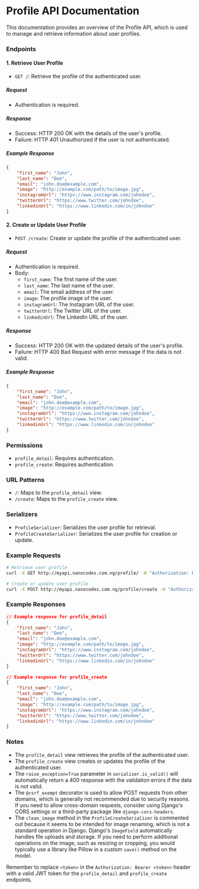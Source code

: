 # Profile API Documentation

This documentation provides an overview of the Profile API, which is used to manage and retrieve information about user profiles.

### Endpoints

#### 1. Retrieve User Profile

- `GET /`: Retrieve the profile of the authenticated user.

##### Request

- Authentication is required.

##### Response

- Success: HTTP 200 OK with the details of the user's profile.
- Failure: HTTP 401 Unauthorized if the user is not authenticated.

##### Example Response

```json
{
    "first_name": "John",
    "last_name": "Doe",
    "email": "john.doe@example.com",
    "image": "http://example.com/path/to/image.jpg",
    "instagramUrl": "https://www.instagram.com/johndoe",
    "twitterUrl": "https://www.twitter.com/johndoe",
    "linkedinUrl": "https://www.linkedin.com/in/johndoe"
}
```

#### 2. Create or Update User Profile

- `POST /create`: Create or update the profile of the authenticated user.

##### Request

- Authentication is required.
- Body:
  - `first_name`: The first name of the user.
  - `last_name`: The last name of the user.
  - `email`: The email address of the user.
  - `image`: The profile image of the user.
  - `instagramUrl`: The Instagram URL of the user.
  - `twitterUrl`: The Twitter URL of the user.
  - `linkedinUrl`: The LinkedIn URL of the user.

##### Response

- Success: HTTP 200 OK with the updated details of the user's profile.
- Failure: HTTP 400 Bad Request with error message if the data is not valid.

##### Example Response

```json
{
    "first_name": "John",
    "last_name": "Doe",
    "email": "john.doe@example.com",
    "image": "http://example.com/path/to/image.jpg",
    "instagramUrl": "https://www.instagram.com/johndoe",
    "twitterUrl": "https://www.twitter.com/johndoe",
    "linkedinUrl": "https://www.linkedin.com/in/johndoe"
}
```

### Permissions

- `profile_detail`: Requires authentication.
- `profile_create`: Requires authentication.

### URL Patterns

- `/`: Maps to the `profile_detail` view.
- `/create`: Maps to the `profile_create` view.

### Serializers

- `ProfileSerializer`: Serializes the user profile for retrieval.
- `ProfileCreateSerializer`: Serializes the user profile for creation or update.

### Example Requests

```bash
# Retrieve user profile
curl -X GET http://myapi.nanocodes.com.ng/profile/ -H "Authorization: Bearer <token>"

# Create or update user profile
curl -X POST http://myapi.nanocodes.com.ng/profile/create -H "Authorization: Bearer <token>" -d '{"first_name": "John", "last_name": "Doe", "email": "john.doe@example.com", "image": "http://example.com/path/to/image.jpg", "instagramUrl": "https://www.instagram.com/johndoe", "twitterUrl": "https://www.twitter.com/johndoe", "linkedinUrl": "https://www.linkedin.com/in/johndoe"}'
```

### Example Responses

```json
// Example response for profile_detail
{
    "first_name": "John",
    "last_name": "Doe",
    "email": "john.doe@example.com",
    "image": "http://example.com/path/to/image.jpg",
    "instagramUrl": "https://www.instagram.com/johndoe",
    "twitterUrl": "https://www.twitter.com/johndoe",
    "linkedinUrl": "https://www.linkedin.com/in/johndoe"
}

// Example response for profile_create
{
    "first_name": "John",
    "last_name": "Doe",
    "email": "john.doe@example.com",
    "image": "http://example.com/path/to/image.jpg",
    "instagramUrl": "https://www.instagram.com/johndoe",
    "twitterUrl": "https://www.twitter.com/johndoe",
    "linkedinUrl": "https://www.linkedin.com/in/johndoe"
}
```

### Notes

- The `profile_detail` view retrieves the profile of the authenticated user.
- The `profile_create` view creates or updates the profile of the authenticated user.
- The `raise_exception=True` parameter in `serializer.is_valid()` will automatically return a 400 response with the validation errors if the data is not valid.
- The `@csrf_exempt` decorator is used to allow POST requests from other domains, which is generally not recommended due to security reasons. If you need to allow cross-domain requests, consider using Django's CORS settings or a third-party package like `django-cors-headers`.
- The `clean_image` method in the `ProfileCreateSerializer` is commented out because it seems to be intended for image renaming, which is not a standard operation in Django. Django's `ImageField` automatically handles file uploads and storage. If you need to perform additional operations on the image, such as resizing or cropping, you would typically use a library like Pillow in a custom `save()` method on the model.

Remember to replace `<token>` in the `Authorization: Bearer <token>` header with a valid JWT token for the `profile_detail` and `profile_create` endpoints.
